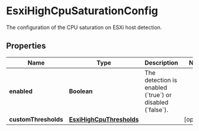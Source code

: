 

# EsxiHighCpuSaturationConfig

The configuration of the CPU saturation on ESXi host detection.

## Properties

| Name | Type | Description | Notes |
|------------ | ------------- | ------------- | -------------|
|**enabled** | **Boolean** | The detection is enabled (&#x60;true&#x60;) or disabled (&#x60;false&#x60;). |  |
|**customThresholds** | [**EsxiHighCpuThresholds**](EsxiHighCpuThresholds.md) |  |  [optional] |



